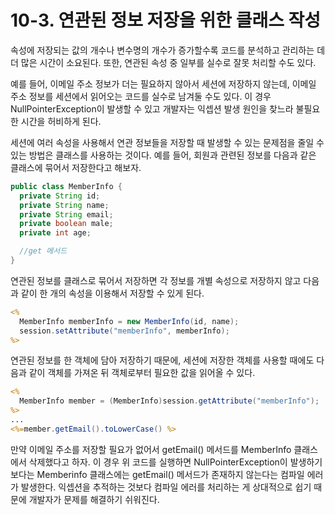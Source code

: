 # 10-3. 연관된 정보 저장을 위한 클래스 작성
속성에 저장되는 값의 개수나 변수명의 개수가 증가할수록 코드를 분석하고 관리하는 데 더 많은 시간이 소요된다. 
또한, 연관된 속성 중 일부를 실수로 잘못 처리할 수도 있다.

예를 들어, 이메일 주소 정보가 더는 필요하지 않아서 세션에 저장하지 않는데, 이메일 주소 정보를 세션에서 읽어오는 코드를 실수로 남겨둘 수도 있다.
이 경우 NullPointerException이 발생할 수 있고 개발자는 익셉션 발생 원인을 찾느라 불필요한 시간을 허비하게 된다.

세션에 여러 속성을 사용해서 연관 정보들을 저장할 때 발생할 수 있는 문제점을 줄일 수 있는 방법은 클래스를 사용하는 것이다.
예를 들어, 회원과 관련된 정보를 다음과 같은 클래스에 묶어서 저장한다고 해보자.
```java
public class MemberInfo {
  private String id;
  private String name;
  private String email;
  private boolean male;
  private int age;

  //get 메서드
}
```
연관된 정보를 클래스로 묶어서 저장하면 각 정보를 개별 속성으로 저장하지 않고 다음과 같이 한 개의 속성을 이용해서 저장할 수 있게 된다.
```jsp
<%
  MemberInfo memberInfo = new MemberInfo(id, name);
  session.setAttribute("memberInfo", memberInfo);
%>
```
연관된 정보를 한 객체에 담아 저장하기 때문에, 세션에 저장한 객체를 사용할 때에도 다음과 같이 객체를 가져온 뒤 객체로부터 필요한 값을 읽어올 수 있다.
```jsp
<%
  MemberInfo member = (MemberInfo)session.getAttribute("memberInfo");
%>
...
<%=member.getEmail().toLowerCase() %>
```
만약 이메일 주소를 저장할 필요가 없어서 getEmail() 메서드를 MemberInfo 클래스에서 삭제했다고 하자.
이 경우 위 코드를 실행하면 NullPointerException이 발생하기보다는 Memberinfo 클래스에는 getEmail() 메서드가 존재하지 않는다는 컴파일 에러가 발생한다. 
익셉션을 추적하는 것보다 컴파일 에러를 처리하는 게 상대적으로 쉽기 때문에 개발자가 문제를 해결하기 쉬워진다.
